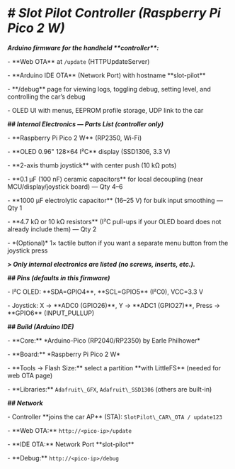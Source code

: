 # ***# Slot Pilot Controller (Raspberry Pi Pico 2 W)***



***Arduino firmware for the handheld \*\*controller\*\*:***

\- \*\*Web OTA\*\* at `/update` (HTTPUpdateServer)

\- \*\*Arduino IDE OTA\*\* (Network Port) with hostname \*\*slot-pilot\*\*

\- \*\*/debug\*\* page for viewing logs, toggling debug, setting level, and controlling the car’s debug

\- OLED UI with menus, EEPROM profile storage, UDP link to the car



***## Internal Electronics — Parts List (controller only)***



\- \*\*Raspberry Pi Pico 2 W\*\* (RP2350, Wi-Fi)

\- \*\*OLED 0.96" 128×64 I²C\*\* display (SSD1306, 3.3 V)

\- \*\*2-axis thumb joystick\*\* with center push (10 kΩ pots)

\- \*\*0.1 µF (100 nF) ceramic capacitors\*\* for local decoupling (near MCU/display/joystick board) — Qty 4–6

\- \*\*1000 µF electrolytic capacitor\*\* (16–25 V) for bulk input smoothing — Qty 1

\- \*\*4.7 kΩ or 10 kΩ resistors\*\* (I²C pull-ups if your OLED board does not already include them) — Qty 2

\- \*(Optional)\* 1× tactile button if you want a separate menu button from the joystick press



***> Only internal electronics are listed (no screws, inserts, etc.).***



***## Pins (defaults in this firmware)***



\- I²C OLED: \*\*SDA=GPIO4\*\*, \*\*SCL=GPIO5\*\* (I²C0), VCC=3.3 V  

\- Joystick: X → \*\*ADC0 (GPIO26)\*\*, Y → \*\*ADC1 (GPIO27)\*\*, Press → \*\*GPIO6\*\* (INPUT\_PULLUP)



***## Build (Arduino IDE)***



\- \*\*Core:\*\* \*Arduino-Pico (RP2040/RP2350) by Earle Philhower\*

\- \*\*Board:\*\* \*Raspberry Pi Pico 2 W\*

\- \*\*Tools → Flash Size:\*\* select a partition \*\*with LittleFS\*\* (needed for web OTA page)

\- \*\*Libraries:\*\* `Adafruit\_GFX`, `Adafruit\_SSD1306` (others are built-in)



***## Network***



\- Controller \*\*joins the car AP\*\* (STA): `SlotPilot\_CAR\_OTA / update123`

\- \*\*Web OTA:\*\* `http://<pico-ip>/update`

\- \*\*IDE OTA:\*\* Network Port \*\*slot-pilot\*\*

\- \*\*Debug:\*\* `http://<pico-ip>/debug`



